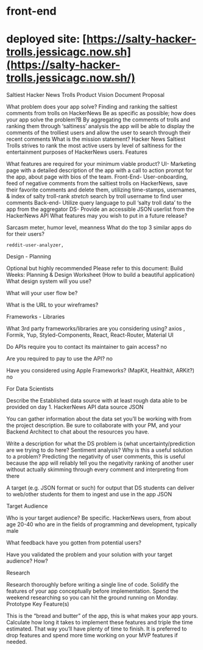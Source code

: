 # front-end

# deployed site: [https://salty-hacker-trolls.jessicagc.now.sh](https://salty-hacker-trolls.jessicagc.now.sh/)

Saltiest Hacker News Trolls Product Vision Document
Proposal

What problem does your app solve?
Finding and ranking the saltiest comments from trolls on HackerNews
Be as specific as possible; how does your app solve the problem?B
By aggregating the comments of trolls and ranking them through ‘saltiness’ analysis the app will be able to display the comments of the trolliest users and allow the user to search through their recent comments
What is the mission statement?
Hacker News Saltiest Trolls strives to rank the most active users by level of saltiness for the entertainment purposes of HackerNews users.
Features

What features are required for your minimum viable product?
UI- Marketing page with a detailed description of the app with a call to action prompt for the app, about page with bios of the team. 
Front-End- User-onboarding, feed of negative comments from the saltiest trolls on HackerNews, save their favorite comments and delete them, utilizing time-stamps, usernames, & index of salty troll-rank *stretch* search by troll username to find user comments
Back-end- Utilize query language to pull ‘salty troll data’ to the app from the aggregator
DS- Provide an accessible JSON userlist from the HackerNews API 
What features may you wish to put in a future release?


Sarcasm meter, humor level, meanness
What do the top 3 similar apps do for their users?


	reddit-user-analyzer,
Design - Planning

Optional but highly recommended Please refer to this document:
Build Weeks: Planning & Design Worksheet (How to build a beautiful application)
What design system will you use?


What will your user flow be?


What is the URL to your wireframes?


Frameworks - Libraries

What 3rd party frameworks/libraries are you considering using?
axios , Formik, Yup, Styled-Components, React, React-Router, Material UI


Do APIs require you to contact its maintainer to gain access?
no


Are you required to pay to use the API?
no


Have you considered using Apple Frameworks? (MapKit, Healthkit, ARKit?)
no


For Data Scientists

Describe the Established data source with at least rough data able to be provided on day 1.
HackerNews API data source JSON


You can gather information about the data set you’ll be working with from the project description. Be sure to collaborate with your PM, and your Backend Architect to chat about the resources you have.


Write a description for what the DS problem is (what uncertainty/prediction are we trying to do here? Sentiment analysis? Why is this a useful solution to a problem?
Predicting the negativity of user comments, this is useful because the app will reliably tell you the negativity ranking of another user without actually skimming through every comment  and interpreting from there


A target (e.g. JSON format or such) for output that DS students can deliver to web/other students for them to ingest and use in the app
JSON


Target Audience

Who is your target audience? Be specific.
HackerNews users, from about age 20-40 who are in the fields of programming and development, typically male


What feedback have you gotten from potential users?


Have you validated the problem and your solution with your target audience? How?


Research

Research thoroughly before writing a single line of code. Solidify the features of your app conceptually before implementation. Spend the weekend researching so you can hit the ground running on Monday.
Prototype Key Feature(s)

This is the “bread and butter” of the app, this is what makes your app yours. Calculate how long it takes to implement these features and triple the time estimated. That way you’ll have plenty of time to finish. It is preferred to drop features and spend more time working on your MVP features if needed.
